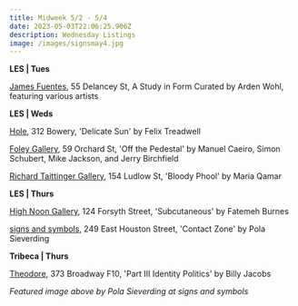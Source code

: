 ```yaml
---
title: Midweek 5/2 - 5/4
date: 2023-05-03T22:06:25.906Z
description: Wednesday Listings
image: /images/signsmay4.jpg
---
```

**L﻿ES | Tues**

[James Fuentes](https://jamesfuentes.com/exhibitions/a-study-in-form-chapter-one), 55 Delancey St, A Study in Form Curated by Arden Wohl, featuring various artists

**L﻿ES | Weds**

[Hole](http://theholenyc.com/2023/04/06/felix-treadwell/), 312 Bowery, 'Delicate Sun' by Felix Treadwell

[Foley Gallery](http://www.foleygallery.com/shows/off-the-pedestal/images?view=thumbnails), 59 Orchard St, 'Off the Pedestal' by Manuel Caeiro, Simon Schubert, Mike Jackson, and Jerry Birchfield

[Richard Taittinger Gallery](https://richardtaittinger.com/exhibitions/), 154 Ludlow St, 'Bloody Phool' by Maria Qamar

**L﻿ES | Thurs**

[High Noon Gallery](https://www.highnoongallery.com/), 124 Forsyth Street, 'Subcutaneous' by Fatemeh Burnes

[signs and symbols](https://www.signsandsymbols.art/exhibitions/contact-zone), 249 East Houston Street, 'Contact Zone' by Pola Sieverding

**Tribeca | Thurs**

[Theodore](https://www.theodoreart.com/future), 373 Broadway F10, 'Part III Identity Politics' by Billy Jacobs

*F﻿eatured image above by Pola Sieverding at signs and symbols*